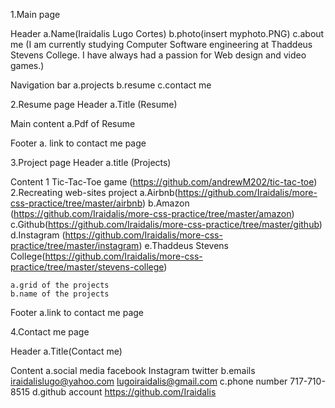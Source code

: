 1.Main page

  Header
    a.Name(Iraidalis Lugo Cortes)
    b.photo(insert myphoto.PNG)
    c.about me
    (I am currently studying Computer Software engineering at Thaddeus Stevens College. I have always had a passion for Web design and video games.)

  Navigation bar
    a.projects
    b.resume
    c.contact me

2.Resume page
  Header
    a.Title (Resume)

  Main content
    a.Pdf of Resume

  Footer
    a. link to contact me page

3.Project page
  Header
    a.title (Projects)

  Content
  1 Tic-Tac-Toe game
  (https://github.com/andrewM202/tic-tac-toe)
  2.Recreating web-sites project
    a.Airbnb(https://github.com/Iraidalis/more-css-practice/tree/master/airbnb)
    b.Amazon (https://github.com/Iraidalis/more-css-practice/tree/master/amazon)
    c.Github(https://github.com/Iraidalis/more-css-practice/tree/master/github)
    d.Instagram (https://github.com/Iraidalis/more-css-practice/tree/master/instagram)
    e.Thaddeus Stevens College(https://github.com/Iraidalis/more-css-practice/tree/master/stevens-college)

    a.grid of the projects
    b.name of the projects

  Footer
    a.link to contact me page

4.Contact me page

Header
  a.Title(Contact me)

Content
  a.social media
    facebook
    Instagram
    twitter
  b.emails
    iraidalislugo@yahoo.com
    lugoiraidalis@gmail.com
  c.phone number
    717-710-8515
  d.github account
    https://github.com/Iraidalis
